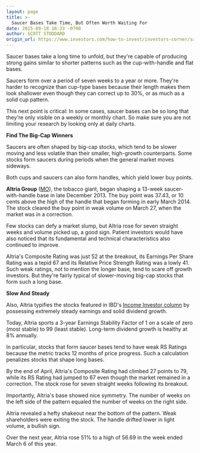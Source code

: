```yaml
---
layout: page
title: >-
  Saucer Bases Take Time, But Often Worth Waiting For
date: 2015-09-18 16:33 -0700
author: SCOTT STODDARD
origin_url: https://www.investors.com/how-to-invest/investors-corner/saucer-bases-can-produce-powerful-breakouts
---
```





Saucer bases take a long time to unfold, but they're capable of producing strong gains similar to shorter patterns such as the cup-with-handle and flat bases.


Saucers form over a period of seven weeks to a year or more. They're harder to recognize than cup-type bases because their length makes them look shallower even though they can correct up to 30%, or as much as a solid cup pattern.


This next point is critical: In some cases, saucer bases can be so long that they're only visible on a weekly or monthly chart. So make sure you are not limiting your research by looking only at daily charts.


**Find The Big-Cap Winners**


Saucers are often shaped by big-cap stocks, which tend to be slower moving and less volatile than their smaller, high-growth counterparts. Some stocks form saucers during periods when the general market moves sideways.


Both cups and saucers can also form handles, which yield lower buy points.


**Altria Group** ([MO](https://research.investors.com/quote.aspx?symbol=MO)), the tobacco giant, began shaping a 13-week saucer-with-handle base in late December 2013. The buy point was 37.43, or 10 cents above the high of the handle that began forming in early March 2014. The stock cleared the buy point in weak volume on March 27, when the market was in a correction.


Few stocks can defy a market slump, but Altria rose for seven straight weeks and volume picked up, a good sign. Patient investors would have also noticed that its fundamental and technical characteristics also continued to improve.


Altria's Composite Rating was just 52 at the breakout, its Earnings Per Share Rating was a tepid 67 and its Relative Price Strength Rating was a lowly 41. Such weak ratings, not to mention the longer base, tend to scare off growth investors. But they're fairly typical of slower-moving big-cap stocks that form such a long base.


**Slow And Steady**


Also, Altria typifies the stocks featured in IBD's [Income Investor column](http://news.investors.com/investing/the-income-investor.htm) by possessing extremely steady earnings and solid dividend growth.


Today, Altria sports a 3-year Earnings Stability Factor of 1 on a scale of zero (most stable) to 99 (least stable). Long-term dividend growth is healthy at 8% annually.


In particular, stocks that form saucer bases tend to have weak RS Ratings because the metric tracks 12 months of price progress. Such a calculation penalizes stocks that shape long bases.


By the end of April, Altria's Composite Rating had climbed 27 points to 79, while its RS Rating had jumped to 67 even though the market remained in a correction. The stock rose for seven straight weeks following its breakout.


Importantly, Altria's base showed nice symmetry. The number of weeks on the left side of the pattern equaled the number of weeks on the right side.


Altria revealed a hefty shakeout near the bottom of the pattern. Weak shareholders were exiting the stock. The handle drifted lower in light volume, a bullish sign.


Over the next year, Altria rose 51% to a high of 56.69 in the week ended March 6 of this year.




